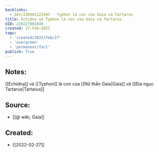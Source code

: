 ```yaml
---
backlinks:
  - Zet/220301222943 - Typhon là con của Gaia và Tartarus
title: Echidna và Typhon là con của Gaia và Tartarus
UID: 220227081849
created: 27-Feb-2022
tags:
  - 'created/2022/Feb/27'
  - 'evergreen'
  - 'permanent/fact'
publish: True
---
```

## Notes:
[[Echidna]] và [[Typhon]] là con của [[Nữ thần Gaia|Gaia]] và [[Địa ngục Tartarus|Tartarus]]

## Source:
- [[@ wiki, Gaia]]




## Created:
- [[2022-02-27]]
